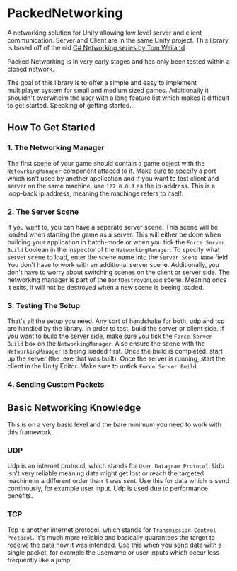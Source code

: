 # PackedNetworking
A networking solution for Unity allowing low level server and client communication. Server and Client are in the same Unity project. 
This library is based off of the old [C# Networking series by Tom Weiland](https://www.youtube.com/playlist?list=PLXkn83W0QkfnqsK8I0RAz5AbUxfg3bOQ5)

Packed Networking is in very early stages and has only been tested within a closed network.

The goal of this library is to offer a simple and easy to implement multiplayer system for small and medium sized games. Additionally it shouldn't overwhelm the user with a long feature list which makes it difficult to get started. Speaking of getting started...

## How To Get Started

### 1. The Networking Manager

The first scene of your game should contain a game object with the `NetowrkingManager` component attaced to it.
Make sure to specify a port which isn't used by another application and if you want to test client and server on the same machine, use `127.0.0.1` as the ip-address. This is a loop-back ip address, meaning the machinge refers to itself.

### 2. The Server Scene

If you want to, you can have a seperate server scene. This scene will be loaded when starting the game as a server. This will either be done when building your application in batch-mode or when you tick the `Force Server Build` boolean in the inspector of the `NetworkingManager`. To specify what server scene to load, enter the scene name into the `Server Scene Name` field. You don't have to work with an additional server scene.
Additionally, you don't have to worry about switching scenes on the client or server side. The networking manager is part of the `DontDestroyOnLoad` scene. Meaning once it exits, it will not be destroyed when a new scene is beeing loaded.

### 3. Testing The Setup

That's all the setup you need. Any sort of handshake for both, udp and tcp are handled by the library. In order to test, build the server or client side. If you want to build the server side, make sure you tick the `Force Server Build` box on the `NetworkingManager`. Also ensure the scene with the `NetworkingManager` is being loaded first. Once the build is completed, start up the server (the .exe that was built). Once the server is running, start the client in the Unity Editor. Make sure to untick `Force Server Build`.

### 4. Sending Custom Packets

## Basic Networking Knowledge

This is on a very basic level and the bare minimum you need to work with this framework.

### UDP

Udp is an internet protocol, which stands for `User Datagram Protocol`. Udp isn't very reliable meaning data might get lost or reach the targeted machine in a different order than it was sent. Use this for data which is send continously, for example user input. Udp is used due to performance benefits.

### TCP

Tcp is another internet protocol, which stands for `Transmission Control Protocol`. It's much more reliable and basically guarantees the target to receive the data how it was intended. Use this when you send data with a single packet, for example the username or user inputs which occur less frequently like a jump.

